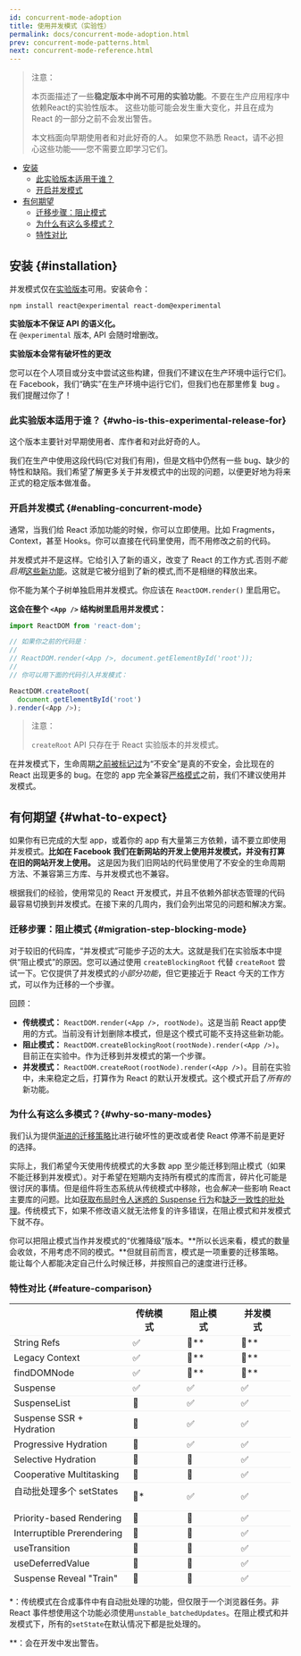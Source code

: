 ```yaml
---
id: concurrent-mode-adoption
title: 使用并发模式（实验性）
permalink: docs/concurrent-mode-adoption.html
prev: concurrent-mode-patterns.html
next: concurrent-mode-reference.html
---
```


>注意：
>
>本页面描述了一些**稳定版本中尚不可用的实验功能**。不要在生产应用程序中依赖React的实验性版本。 这些功能可能会发生重大变化，并且在成为 React 的一部分之前不会发出警告。
>
>本文档面向早期使用者和对此好奇的人。 如果您不熟悉 React，请不必担心这些功能——您不需要立即学习它们。

- [安装](#installation)
  - [此实验版本适用于谁？](#who-is-this-experimental-release-for)
  - [开启并发模式](#enabling-concurrent-mode)
- [有何期望](#what-to-expect)
  - [迁移步骤：阻止模式](#migration-step-blocking-mode)
  - [为什么有这么多模式？](#why-so-many-modes)
  - [特性对比](#feature-comparison)

## 安装 {#installation}

并发模式仅在[实验版本](/blog/2019/10/22/react-release-channels.html#experimental-channel)可用。安装命令：

```
npm install react@experimental react-dom@experimental
```

**实验版本不保证 API 的语义化。**  
在 `@experimental` 版本, API 会随时增删改。

**实验版本会常有破坏性的更改**

您可以在个人项目或分支中尝试这些构建，但我们不建议在生产环境中运行它们。在 Facebook，我们“确实”在生产环境中运行它们，但我们也在那里修复 bug 。我们提醒过你了！

### 此实验版本适用于谁？ {#who-is-this-experimental-release-for}

这个版本主要针对早期使用者、库作者和对此好奇的人。

我们在生产中使用这段代码(它对我们有用)，但是文档中仍然有一些 bug、缺少的特性和缺陷。我们希望了解更多关于并发模式中的出现的问题，以便更好地为将来正式的稳定版本做准备。

### 开启并发模式 {#enabling-concurrent-mode}

通常，当我们给 React 添加功能的时候，你可以立即使用。比如 Fragments， Context，甚至 Hooks。你可以直接在代码里使用，而不用修改之前的代码。

并发模式并不是这样。它给引入了新的语义，改变了 React 的工作方式.否则*不能启用*[这些新功能](/docs/concurrent-mode-patterns.html)。这就是它被分组到了新的模式,而不是相继的释放出来。

你不能为某个子树单独启用并发模式。你应该在  `ReactDOM.render()` 里启用它。

**这会在整个 `<App />` 结构树里启用并发模式：**

```js
import ReactDOM from 'react-dom';

// 如果你之前的代码是：
//
// ReactDOM.render(<App />, document.getElementById('root'));
//
// 你可以用下面的代码引入并发模式：

ReactDOM.createRoot(
  document.getElementById('root')
).render(<App />);
```

>注意：
>
>`createRoot` API 只存在于 React 实验版本的并发模式。

在并发模式下，生命周期[之前被标记过](https://reactjs.org/blog/2018/03/27/update-on-async-rendering.html)为“不安全”是真的不安全，会比现在的 React 出现更多的 bug。在您的 app 完全兼容[严格模式](https://reactjs.org/docs/strict-mode.html)之前，我们不建议使用并发模式。

## 有何期望 {#what-to-expect}

如果你有已完成的大型 app，或着你的 app 有大量第三方依赖，请不要立即使用并发模式。**比如在 Facebook 我们在新网站的开发上使用并发模式，并没有打算在旧的网站开发上使用。** 这是因为我们旧网站的代码里使用了不安全的生命周期方法、不兼容第三方库、与并发模式也不兼容。

根据我们的经验，使用常见的 React 开发模式，并且不依赖外部状态管理的代码最容易切换到并发模式。在接下来的几周内，我们会列出常见的问题和解决方案。

### 迁移步骤：阻止模式 {#migration-step-blocking-mode}

对于较旧的代码库，“并发模式”可能步子迈的太大。这就是我们在实验版本中提供“阻止模式”的原因。您可以通过使用 `createBlockingRoot` 代替 `createRoot` 尝试一下。它仅提供了并发模式的*小部分功能*，但它更接近于 React 今天的工作方式，可以作为迁移的一个步骤。

回顾：

* **传统模式：** `ReactDOM.render(<App />, rootNode)`。这是当前 React app使用的方式。当前没有计划删除本模式，但是这个模式可能不支持这些新功能。
* **阻止模式：** `ReactDOM.createBlockingRoot(rootNode).render(<App />)`。目前正在实验中。作为迁移到并发模式的第一个步骤。
* **并发模式：** `ReactDOM.createRoot(rootNode).render(<App />)`。目前在实验中，未来稳定之后，打算作为 React 的默认开发模式。这个模式开启了*所有的*新功能。

### 为什么有这么多模式？{#why-so-many-modes}

我们认为提供[渐进的迁移策略](/docs/faq-versioning.html#commitment-to-stability)比进行破坏性的更改或者使 React 停滞不前是更好的选择。

实际上，我们希望今天使用传统模式的大多数 app 至少能迁移到阻止模式（如果不能迁移到并发模式）。对于希望在短期内支持所有模式的库而言，碎片化可能是很讨厌的事情。但是组件将生态系统从传统模式中移除，也会*解决*一些影响 React 主要库的问题。比如[获取布局时令人迷惑的 Suspense 行为](https://github.com/facebook/react/issues/14536)和[缺乏一致性的批处理](https://github.com/facebook/react/issues/15080)。传统模式下，如果不修改语义就无法修复的许多错误，在阻止模式和并发模式下就不存。

你可以把阻止模式当作并发模式的“优雅降级”版本。**所以长远来看，模式的数量会收敛，不用考虑不同的模式。**但就目前而言，模式是一项重要的迁移策略。能让每个人都能决定自己什么时候迁移，并按照自己的速度进行迁移。

### 特性对比 {#feature-comparison}

<style>
  #feature-table table { border-collapse: collapse; }
  #feature-table th { padding-right: 30px; }
  #feature-table tr { border-bottom: 1px solid #eee; }
</style>

<div id="feature-table">

|   |传统模式  |阻止模式  |并发模式  |
|---  |---  |---  |---  |
|String Refs  |✅  |🚫**  |🚫**  |
|Legacy Context |✅  |🚫**  |🚫**  |
|findDOMNode  |✅  |🚫**  |🚫**  |
|Suspense |✅  |✅  |✅  |
|SuspenseList |🚫  |✅  |✅  |
|Suspense SSR + Hydration |🚫  |✅  |✅  |
|Progressive Hydration  |🚫  |✅  |✅  |
|Selective Hydration  |🚫  |🚫  |✅  |
|Cooperative Multitasking |🚫  |🚫  |✅  |
|自动批处理多个 setStates     |🚫* |✅  |✅  |
|Priority-based Rendering |🚫  |🚫  |✅  |
|Interruptible Prerendering |🚫  |🚫  |✅  |
|useTransition  |🚫  |🚫  |✅  |
|useDeferredValue |🚫  |🚫  |✅  |
|Suspense Reveal "Train"  |🚫  |🚫  |✅  |

</div>

\*：传统模式在合成事件中有自动批处理的功能，但仅限于一个浏览器任务。非 React 事件想使用这个功能必须使用`unstable_batchedUpdates`。在阻止模式和并发模式下，所有的`setState`在默认情况下都是批处理的。

\*\*：会在开发中发出警告。
